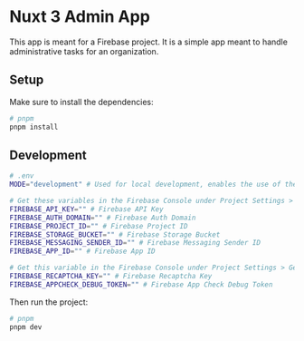 # Nuxt 3 Admin App

This app is meant for a Firebase project. It is a simple app meant to handle administrative tasks for an organization.

## Setup

Make sure to install the dependencies:

```bash
# pnpm
pnpm install
```

## Development

```bash
# .env
MODE="development" # Used for local development, enables the use of the Firebase Emulator

# Get these variables in the Firebase Console under Project Settings > General > Your Apps > Firebase SDK snippet > Config
FIREBASE_API_KEY="" # Firebase API Key
FIREBASE_AUTH_DOMAIN="" # Firebase Auth Domain
FIREBASE_PROJECT_ID="" # Firebase Project ID
FIREBASE_STORAGE_BUCKET="" # Firebase Storage Bucket
FIREBASE_MESSAGING_SENDER_ID="" # Firebase Messaging Sender ID
FIREBASE_APP_ID="" # Firebase App ID

# Get this variable in the Firebase Console under Project Settings > General > App Check > Debug Token
FIREBASE_RECAPTCHA_KEY="" # Firebase Recaptcha Key
FIREBASE_APPCHECK_DEBUG_TOKEN="" # Firebase App Check Debug Token
```

 Then run the project:

```bash
# pnpm
pnpm dev
```
